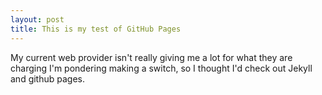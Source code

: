 ```yaml
---
layout: post
title: This is my test of GitHub Pages
---
```


My current web provider isn't really giving me a lot for what they are charging
I'm pondering making a switch, so I thought I'd check out Jekyll and github pages.
